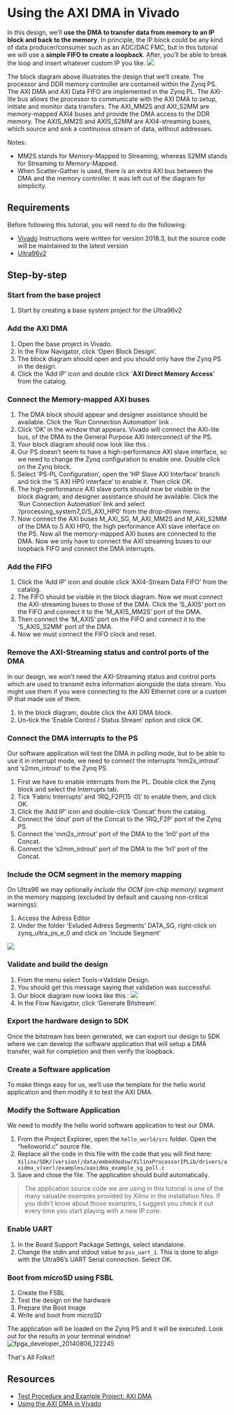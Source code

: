 # Using the AXI DMA in Vivado
In this design, we’ll **use the DMA to transfer data from memory to an IP block and back to the memory**. In principle, the IP block could be any kind of data producer/consumer such as an ADC/DAC FMC, but in this tutorial we will use a **simple FIFO to create a loopback**. After, you’ll be able to break the loop and insert whatever custom IP you like.
![](https://i0.wp.com/www.fpgadeveloper.com/wp-content/uploads/2014/08/fpga_developer_20140806_130447.png)

The block diagram above illustrates the design that we’ll create. The processor and DDR memory controller are contained within the Zynq PS. The AXI DMA and AXI Data FIFO are implemented in the Zynq PL. The AXI-lite bus allows the processor to communicate with the AXI DMA to setup, initiate and monitor data transfers. The AXI_MM2S and AXI_S2MM are memory-mapped AXI4 buses and provide the DMA access to the DDR memory. The AXIS_MM2S and AXIS_S2MM are AXI4-streaming buses, which source and sink a continuous stream of data, without addresses.

Notes:

-   MM2S stands for Memory-Mapped to Streaming, whereas S2MM stands for Streaming to Memory-Mapped.
-   When Scatter-Gather is used, there is an extra AXI bus between the DMA and the memory controller. It was left out of the diagram for simplicity.

## Requirements
Before following this tutorial, you will need to do the following:
-   [Vivado](http://www.xilinx.com/products/design-tools/vivado/)  Instructions were written for version 2018.3, but the source code will be maintained to the latest version
-   [Ultra96v2](http://zedboard.org/product/ultra96-v2-development-board)

## Step-by-step
### Start from the base project
1. Start by creating a base system project for the Ultra96v2

### Add the AXI DMA
1.  Open the base project in Vivado.
2.  In the Flow Navigator, click ‘Open Block Design’.
3. The block diagram should open and you should only have the Zynq PS in the design.
4.  Click the ‘Add IP’ icon and double click '**AXI Direct Memory Access**' from the catalog.
### Connect the Memory-mapped AXI buses
1.  The DMA block should appear and designer assistance should be available. Click the ‘Run Connection Automation’ link .
2. Click ‘OK’ in the window that appears. Vivado will connect the AXI-lite bus,  of the DMA to the General Purpose AXI Interconnect of the PS.
3. Your block diagram should now look like this :
4. Our PS doesn’t seem to have a high-performance AXI slave interface, so we need to change the Zynq configuration to enable one. Double click on the Zynq block.
5. Select ‘PS-PL Configuration’, open the ‘HP Slave AXI Interface’ branch and tick the ‘S AXI HP0 interface’ to enable it. Then click OK.
6. The high-performance AXI slave ports should now be visible in the block diagram, and designer assistance should be available. Click the ‘Run Connection Automation’ link and select ‘/processing_system7_0/S_AXI_HP0’ from the drop-down menu.
7. Now  connect the AXI buses M_AXI_SG, M_AXI_MM2S and M_AXI_S2MM of the DMA to S AXI HP0, the high performance AXI slave interface on the PS. 
Now all the memory-mapped AXI buses are connected to the DMA. Now we only have to connect the AXI streaming buses to our loopback FIFO and connect the DMA interrupts.
### Add the FIFO

1.  Click the ‘Add IP’ icon and double click ‘AXI4-Stream Data FIFO’ from the catalog.
2. The FIFO should be visible in the block diagram. Now we must connect the AXI-streaming buses to those of the DMA. Click the ‘S_AXIS’ port on the FIFO and connect it to the ‘M_AXIS_MM2S’ port of the DMA.
3. Then connect the ‘M_AXIS’ port on the FIFO and connect it to the ‘S_AXIS_S2MM’ port of the DMA.
4. Now we must connect the FIFO clock and reset. 

### Remove the AXI-Streaming status and control ports of the DMA

In our design, we won’t need the AXI-Streaming status and control ports which are used to transmit extra information alongside the data stream. You might use them if you were connecting to the AXI Ethernet core or a custom IP that made use of them.

1.  In the block diagram, double click the AXI DMA block.
2.  Un-tick the ‘Enable Control / Status Stream’ option and click OK.

### Connect the DMA interrupts to the PS

Our software application will test the DMA in polling mode, but to be able to use it in interrupt mode, we need to connect the interrupts ‘mm2s_introut’ and ‘s2mm_introut’ to the Zynq PS.

1.  First we have to enable interrupts from the PL. Double click the Zynq block and select the Interrupts tab.
2.  Tick ‘Fabric Interrupts’ and ‘IRQ_F2P[15 :0]’ to enable them, and click OK.
3.  Click the ‘Add IP’ icon and double-click ‘Concat’ from the catalog.
4. Connect the ‘dout’ port of the Concat to the ‘IRQ_F2P’ port of the Zynq PS.
5. Connect the ‘mm2s_introut’ port of the DMA to the ‘In0’ port of the Concat.
6. Connect the ‘s2mm_introut’ port of the DMA to the ‘In1’ port of the Concat.
### Include the OCM segment in the memory mapping
On Ultra96 we may optionally _include the OCM (on-chip_ _memory) segment_ in the memory mapping (excluded by default and causing non-critical warnings):
1. Access the Adress Editor
2. Under the folder 'Exluded Adress Segments' DATA_SG, right-click on zynq_ultra_ps_e_0 and click on 'Include Segment'

![](https://www.element14.com/community/servlet/JiveServlet/downloadImage/293607990-2894-658475/vivado-ZU-include-ocm-segment.png)

### Validate and build the design

1.  From the menu select Tools->Validate Design.
2. You should get this message saying that validation was successful.
3. Our block diagram now looks like this :
![](https://www.element14.com/community/servlet/JiveServlet/downloadImage/293607990-2894-658468/vivado-ZU-axi-data-fifo.png)
4. In the Flow Navigator, click ‘Generate Bitstream’.

### Export the hardware design to SDK
Once the bitstream has been generated, we can export our design to SDK where we can develop the software application that will setup a DMA transfer, wait for completion and then verify the loopback.

### Create a Software application
To make things easy for us, we’ll use the template for the hello world application and then modify it to test the AXI DMA.

### Modify the Software Application

We need to modify the hello world software application to test our DMA.

1.  From the Project Explorer, open the  `hello_world/src`  folder. Open the “helloworld.c” source file.
2.  Replace all the code in this file with the code that you will find here:  `Xilinx/SDK/(version)/data/embeddedsw/XilinxProcessorIPLib/drivers/axidma_v(ver)/examples/xaxidma_example_sg_poll.c`
3.  Save and close the file. The application should build automatically.

> The application source code we are using in this tutorial is one of the many valuable examples provided by Xilinx in the installation files. If you didn’t know about those examples, I suggest you check it out every time you start playing with a new IP core.

### Enable UART
1. In the Board Support Package Settings, select standalone.
2. Change the stdin and stdout value to `psu_uart_1`. This is done to align with the Ultra96’s UART Serial connection. Select OK.

### Boot from microSD using FSBL
1. Create the FSBL
2. Test the design on the hardware
3. Prepare the Boot Image
4. Write and boot from microSD

The application will be loaded on the Zynq PS and it will be executed. Look out for the results in your terminal window!
![fpga_developer_20140806_122245](https://i0.wp.com/www.fpgadeveloper.com/wp-content/uploads/2014/08/fpga_developer_20140806_122245.png?resize=843%2C249)

That's All Folks!!

## Resources
- [Test Procedure and Example Project: AXI DMA](https://www.element14.com/community/roadTestReviews/2894/l/avnet-ultra96-dev-board-review)
- [Using the AXI DMA in Vivado](http://www.fpgadeveloper.com/2014/08/using-the-axi-dma-in-vivado.html)
